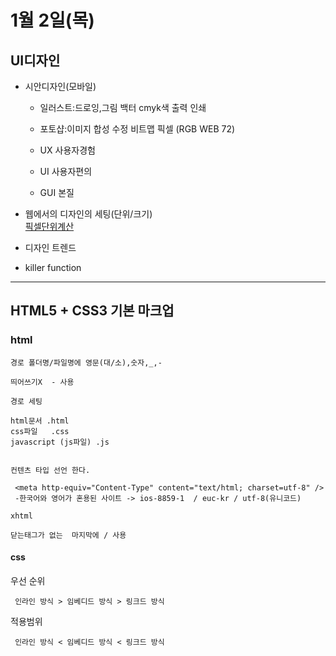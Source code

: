 # 1월 2일(목)

## UI디자인

+ 시안디자인(모바일)
	+ 일러스트:드로잉,그림 백터 cmyk색 출력 인쇄
	+ 포토샵:이미지 합성 수정 비트맵 픽셀 (RGB WEB 72)

    + UX	사용자경험
    + UI	사용자편의	
    + GUI   본질

+ 웹에서의 디자인의 세팅(단위/크기)   
[픽셀단위계산](http://pxtoem.com/)
+ 디자인 트렌드   
+ killer function

---

## HTML5 + CSS3 기본 마크업 

### html

~~~
경로 폴더명/파일명에 영문(대/소),숫자,_,-

띄어쓰기X  - 사용

경로 세팅 

html문서 .html
css파일	.css
javascript (js파일) .js


컨텐츠 타입 선언 한다.

 <meta http-equiv="Content-Type" content="text/html; charset=utf-8" />
 -한국어와 영어가 혼용된 사이트 -> ios-8859-1  / euc-kr / utf-8(유니코드)
						
xhtml

닫는태그가 없는  마지막에 / 사용

~~~

#### css
우선 순위

~~~
 인라인 방식 > 임베디드 방식 > 링크드 방식
 ~~~
적용범위
~~~
 인라인 방식 < 임베디드 방식 < 링크드 방식
~~~